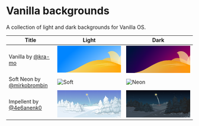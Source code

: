 # Vanilla backgrounds

A collection of light and dark backgrounds for Vanilla OS.

| Title | Light | Dark |
| ----- | ----- | ---- |
| Vanilla by [@kra-mo](https://github.com/kra-mo) |![Light](backgrounds/vanilla-default.webp) |![Dark](backgrounds/vanilla-dark.webp) |
| Soft Neon by [@mirkobrombin](https://github.com/mirkobrombin) |![Soft](backgrounds/vanilla-soft.webp) |![Neon](backgrounds/vanilla-neon.webp) |
| Impellent by [@4e6anenk0](https://github.com/4e6anenk0) |![Winter Light](backgrounds/impellent-light.webp) |![Winter Dark](backgrounds/impellent-dark.webp) |